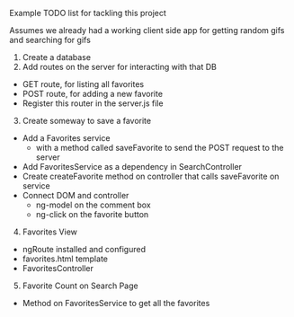 Example TODO list for tackling this project

Assumes we already had a working client side app for getting random gifs and searching for gifs

1. Create a database
2. Add routes on the server for interacting with that DB
  - GET route, for listing all favorites
  - POST route, for adding a new favorite
  - Register this router in the server.js file
3. Create someway to save a favorite
  - Add a Favorites service
    - with a method called saveFavorite to send the POST request to the server
  - Add FavoritesService as a dependency in SearchController
  - Create createFavorite method on controller that calls saveFavorite on service
  - Connect DOM and controller
    - ng-model on the comment box
    - ng-click on the favorite button
4. Favorites View
  - ngRoute installed and configured
  - favorites.html template
  - FavoritesController
5. Favorite Count on Search Page
  - Method on FavoritesService to get all the favorites
